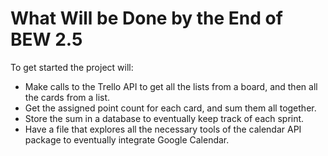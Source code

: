 # What Will be Done by the End of BEW 2.5

To get started the project will:
- Make calls to the Trello API to get all the lists from a board, and then all the cards from a list.
- Get the assigned point count for each card, and sum them all together.
- Store the sum in a database to eventually keep track of each sprint.
- Have a file that explores all the necessary tools of the calendar API package to eventually integrate Google Calendar.
